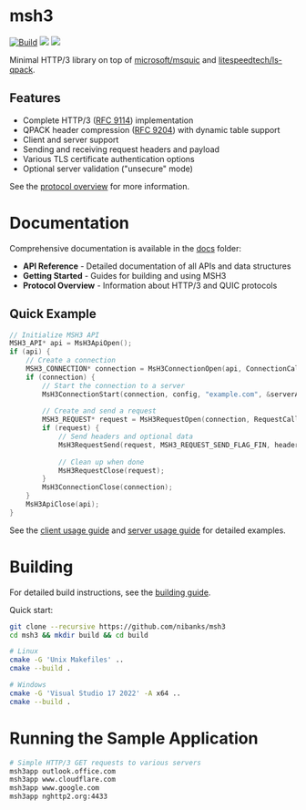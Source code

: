 # msh3

[![Build](https://github.com/nibanks/msh3/actions/workflows/build.yml/badge.svg)](https://github.com/nibanks/msh3/actions/workflows/build.yml)
[![](https://img.shields.io/static/v1?label=RFC&message=9114&color=brightgreen)](https://tools.ietf.org/html/rfc9114)
[![](https://img.shields.io/static/v1?label=RFC&message=9204&color=brightgreen)](https://tools.ietf.org/html/rfc9204)

Minimal HTTP/3 library on top of [microsoft/msquic](https://github.com/microsoft/msquic) and [litespeedtech/ls-qpack](https://github.com/litespeedtech/ls-qpack).

## Features

- Complete HTTP/3 ([RFC 9114](https://tools.ietf.org/html/rfc9114)) implementation
- QPACK header compression ([RFC 9204](https://tools.ietf.org/html/rfc9204)) with dynamic table support
- Client and server support
- Sending and receiving request headers and payload
- Various TLS certificate authentication options
- Optional server validation ("unsecure" mode)

See the [protocol overview](docs/protocol-overview.md) for more information.

# Documentation

Comprehensive documentation is available in the [docs](docs/README.md) folder:

- **API Reference** - Detailed documentation of all APIs and data structures
- **Getting Started** - Guides for building and using MSH3
- **Protocol Overview** - Information about HTTP/3 and QUIC protocols

## Quick Example

```c
// Initialize MSH3 API
MSH3_API* api = MsH3ApiOpen();
if (api) {
    // Create a connection
    MSH3_CONNECTION* connection = MsH3ConnectionOpen(api, ConnectionCallback, context);
    if (connection) {
        // Start the connection to a server
        MsH3ConnectionStart(connection, config, "example.com", &serverAddress);
        
        // Create and send a request
        MSH3_REQUEST* request = MsH3RequestOpen(connection, RequestCallback, context, MSH3_REQUEST_FLAG_NONE);
        if (request) {
            // Send headers and optional data
            MsH3RequestSend(request, MSH3_REQUEST_SEND_FLAG_FIN, headers, headerCount, body, bodyLength, context);
            
            // Clean up when done
            MsH3RequestClose(request);
        }
        MsH3ConnectionClose(connection);
    }
    MsH3ApiClose(api);
}
```

See the [client usage guide](docs/client-usage.md) and [server usage guide](docs/server-usage.md) for detailed examples.

# Building

For detailed build instructions, see the [building guide](docs/building.md).

Quick start:

```bash
git clone --recursive https://github.com/nibanks/msh3
cd msh3 && mkdir build && cd build

# Linux
cmake -G 'Unix Makefiles' ..
cmake --build .

# Windows
cmake -G 'Visual Studio 17 2022' -A x64 ..
cmake --build .
```

# Running the Sample Application

```bash
# Simple HTTP/3 GET requests to various servers
msh3app outlook.office.com
msh3app www.cloudflare.com
msh3app www.google.com
msh3app nghttp2.org:4433
```
